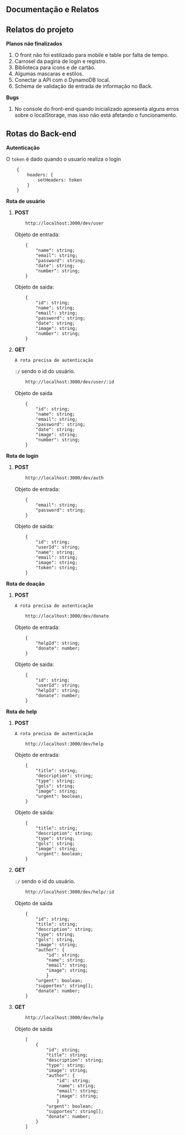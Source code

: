 ## Documentação e Relatos

## Relatos do projeto

**Planos não finalizados**
1. O front não foi estilizado para mobile e table por falta de tempo.
2. Carrosel da pagina de login e registro.
3. Biblioteca para icons e de cartão.
4. Algumas mascaras e estilos. 
5. Conectar a API com o DynamoDB local.
6. Schema de validação de entrada de informação no Back.

**Bugs**
1. No console do front-end quando inicializado apresenta alguns erros sobre o localStorage, mas isso não está afetando o funcionamento.

## Rotas do Back-end

**Autenticação**

O `token` é dado quando o usuario realiza o login 

``` TS
    {
        headers: {
            setHeaders: token
        }
    }
```


**Rota de usuário**

1. **POST**
            
    ``` bash
        http://localhost:3000/dev/user
    ```

    Objeto de entrada:

    ``` TS
        {
            "name": string;
            "email": string;
            "password": string;
            "date": string;
            "number": string;
        }
    ```
    Objeto de saida:

    ``` TS
        {
            "id": string;
            "name": string;
            "email": string;
            "password": string;
            "date": string;
            "image": string;
            "number": string;
        }
    ```

2. **GET**

    `A rota precisa de autenticação`      

    `:/` sendo o id do usuário. 

    ``` bash
        http://localhost:3000/dev/user/:id
    ```

    Objeto de saida

    ``` TS
        {
            "id": string;
            "name": string;
            "email": string;
            "password": string;
            "date": string;
            "image": string;
            "number": string;
        }
    ```


**Rota de login**

1. **POST**
            
    ``` bash
        http://localhost:3000/dev/auth
    ```

    Objeto de entrada:

    ``` TS
        {
            "email": string;
            "password": string;
        }          
    ```
    Objeto de saida:

    ``` TS
        {
            "id": string;
            "userId": string;
            "name": string;
            "email": string;
            "image": string;
            "token": string;
        }
    ```


**Rota de doação**

1. **POST**

    `A rota precisa de autenticação`
            
    ``` bash
        http://localhost:3000/dev/donate
    ```

    Objeto de entrada:

    ``` TS
        {
            "helpId": string;
            "donate": number;
        }          
    ```
    Objeto de saida:

    ``` TS
        {
            "id": string;
            "userId": string;
            "helpId": string;
            "donate": number;
        }
    ```


**Rota de help**

1. **POST**

    `A rota precisa de autenticação`
            
    ``` bash
        http://localhost:3000/dev/help
    ```

    Objeto de entrada:

    ``` TS
        {
            "title": string;
            "description": string;
            "type": string;
            "gols": string;
            "image": string;
            "urgent": boolean;
        }
    ```
    Objeto de saida:

    ``` TS
        {
            "title": string;
            "description": string;
            "type": string;
            "gols": string;
            "image": string;
            "urgent": boolean;
        }
    ```

2. **GET**     

    `:/` sendo o id do usuário. 

    ``` bash
        http://localhost:3000/dev/help/:id
    ```

    Objeto de saida

    ``` TS
        {
            "id": string;
            "title": string;
            "description": string;
            "type": string;
            "gols": string,
            "image": string;
            "author": {
                "id": string;
                "name": string;
                "email": string;
                "image": string;
                }
            "urgent": boolean;
            "supportes": string[];
            "donate": number;
        }
    ```

3. **GET**     
 
    ``` bash
        http://localhost:3000/dev/help
    ```

    Objeto de saida

    ``` TS
        [
            {
                "id": string;
                "title": string;
                "description": string;
                "type": string;
                "image": string;
                "author": {
                    "id": string;
                    "name": string;
                    "email": string;
                    "image": string;
                    }
                "urgent": boolean;
                "supportes": string[];
                "donate": number;
            }
        ]
    ```
